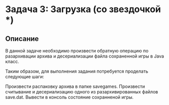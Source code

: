 # Задача 3: Загрузка (со звездочкой *)
## Описание
В данной задаче необходимо произвести обратную операцию по разархивации архива и десериализации файла сохраненной игры в Java класс.

Таким образом, для выполнения задания потребуется проделать следующие шаги:

Произвести распаковку архива в папке savegames.
Произвести считывание и десериализацию одного из разархивированных файлов save.dat.
Вывести в консоль состояние сохранненой игры.
